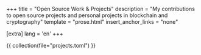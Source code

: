 +++
title = "Open Source Work & Projects"
description = "My contributions to open source projects and personal projects in blockchain and cryptography"
template = "prose.html"
insert_anchor_links = "none"

[extra]
lang = 'en'
+++

{{ collection(file="projects.toml") }}
